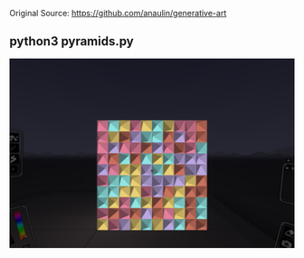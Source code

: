 Original Source: https://github.com/anaulin/generative-art

python3 pyramids.py
-------------
<img src="images/pyramids.JPG" width="600" />

